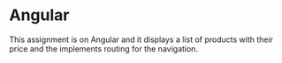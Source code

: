 # Angular
This assignment is on Angular and it displays a list of products with their price and the implements routing for the navigation. 
